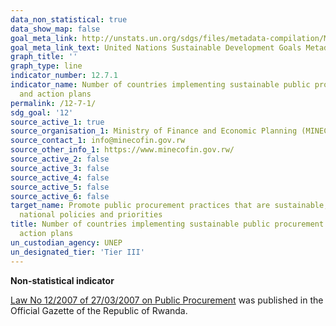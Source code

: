 ```yaml
---
data_non_statistical: true
data_show_map: false
goal_meta_link: http://unstats.un.org/sdgs/files/metadata-compilation/Metadata-Goal-12.pdf
goal_meta_link_text: United Nations Sustainable Development Goals Metadata (pdf 782kB)
graph_title: ''
graph_type: line
indicator_number: 12.7.1
indicator_name: Number of countries implementing sustainable public procurement policies
  and action plans
permalink: /12-7-1/
sdg_goal: '12'
source_active_1: true
source_organisation_1: Ministry of Finance and Economic Planning (MINECOFIN)
source_contact_1: info@minecofin.gov.rw 
source_other_info_1: https://www.minecofin.gov.rw/   
source_active_2: false
source_active_3: false
source_active_4: false
source_active_5: false
source_active_6: false
target_name: Promote public procurement practices that are sustainable, in accordance with
  national policies and priorities
title: Number of countries implementing sustainable public procurement policies and
  action plans
un_custodian_agency: UNEP
un_designated_tier: 'Tier III'
---
```

**Non-statistical indicator**

[Law No 12/2007 of 27/03/2007 on Public Procurement](http://www.minecofin.gov.rw/fileadmin/templates/documents/Legal/Other_laws/LAW%20%20NO%20%2012.2007%20OF%2027.3.2007%20%20ON%20PUBLIC%20PROCURENMENT%20LAW.pdf) was published in the Official Gazette of the Republic of Rwanda.
